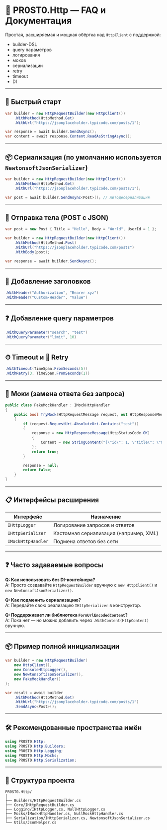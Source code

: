 
# 📘 PR0ST0.Http — FAQ и Документация

Простая, расширяемая и мощная обёртка над `HttpClient` с поддержкой:
- builder-DSL
- query параметров
- логирования
- моков
- сериализации
- retry
- timeout
- DI

---

## 🚀 Быстрый старт

```csharp
var builder = new HttpRequestBuilder(new HttpClient())
    .WithMethod(HttpMethod.Get)
    .WithUrl("https://jsonplaceholder.typicode.com/posts/1");

var response = await builder.SendAsync();
var content = await response.Content.ReadAsStringAsync();
```

---

## 📦 Сериализация (по умолчанию используется `NewtonsoftJsonSerializer`)

```csharp
var builder = new HttpRequestBuilder(new HttpClient())
    .WithMethod(HttpMethod.Get)
    .WithUrl("https://jsonplaceholder.typicode.com/posts/1");

var post = await builder.SendAsync<Post>(); // Автодесериализация
```

---

## 💬 Отправка тела (POST с JSON)

```csharp
var post = new Post { Title = "Hello", Body = "World", UserId = 1 };

var builder = new HttpRequestBuilder(new HttpClient())
    .WithMethod(HttpMethod.Post)
    .WithUrl("https://jsonplaceholder.typicode.com/posts")
    .WithBody(post);

var response = await builder.SendAsync();
```

---

## 📎 Добавление заголовков

```csharp
.WithHeader("Authorization", "Bearer xyz")
.WithHeader("Custom-Header", "Value")
```

---

## ❓ Добавление query параметров

```csharp
.WithQueryParameter("search", "test")
.WithQueryParameter("limit", 10)
```

---

## ⏱ Timeout и 🔁 Retry

```csharp
.WithTimeout(TimeSpan.FromSeconds(5))
.WithRetry(3, TimeSpan.FromSeconds(1))
```

---

## 🧪 Моки (замена ответа без запроса)

```csharp
public class FakeMockHandler : IMockHttpHandler
{
    public bool TryMock(HttpRequestMessage request, out HttpResponseMessage response)
    {
        if (request.RequestUri.AbsoluteUri.Contains("test"))
        {
            response = new HttpResponseMessage(HttpStatusCode.OK)
            {
                Content = new StringContent("{\"id\": 1, \"title\": \"mocked\"}", Encoding.UTF8, "application/json")
            };
            return true;
        }

        response = null;
        return false;
    }
}
```

---

## 📋 Интерфейсы расширения

| Интерфейс           | Назначение                           |
|---------------------|--------------------------------------|
| `IHttpLogger`       | Логирование запросов и ответов       |
| `IHttpSerializer`   | Кастомная сериализация (например, XML) |
| `IMockHttpHandler`  | Подмена ответов без сети             |

---

## ❓ Часто задаваемые вопросы

**Q: Как использовать без DI-контейнера?**  
A: Просто создавайте `HttpRequestBuilder` вручную с `new HttpClient()` и `new NewtonsoftJsonSerializer()`.

**Q: Как подменить сериализацию?**  
A: Передайте свою реализацию `IHttpSerializer` в конструктор.

**Q: Поддерживает ли библиотека `FormUrlEncodedContent`?**  
A: Пока нет — но можно добавить через `.WithContent(HttpContent)` вручную.

---

## 📦 Пример полной инициализации

```csharp
var builder = new HttpRequestBuilder(
    new HttpClient(),
    new ConsoleHttpLogger(),
    new NewtonsoftJsonSerializer(),
    new FakeMockHandler()
);

var result = await builder
    .WithMethod(HttpMethod.Get)
    .WithUrl("https://jsonplaceholder.typicode.com/posts/1")
    .SendAsync<Post>();
```

---

## 🛠 Рекомендованные пространства имён

```csharp
using PR0ST0.Http;
using PR0ST0.Http.Builders;
using PR0ST0.Http.Logging;
using PR0ST0.Http.Mocks;
using PR0ST0.Http.Serialization;
```

---

## 🧾 Структура проекта

```
PR0ST0.Http/
│
├── Builders/HttpRequestBuilder.cs
├── Core/IHttpRequestBuilder.cs
├── Logging/IHttpLogger.cs, NullHttpLogger.cs
├── Mocks/IMockHttpHandler.cs, NullMockHttpHandler.cs
├── Serialization/IHttpSerializer.cs, NewtonsoftJsonSerializer.cs
└── Utils/JsonHelper.cs
```
